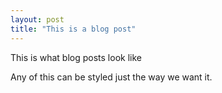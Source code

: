 ```yaml
---
layout: post
title: "This is a blog post"
---
```


This is what blog posts look like

Any of this can be styled just the way we want it.